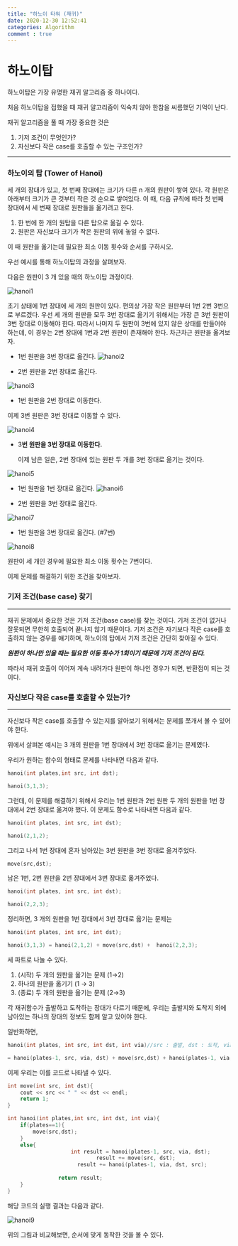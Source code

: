 ```yaml
---
title: "하노이 타워 (재귀)"
date: 2020-12-30 12:52:41
categories: Algorithm
comment : true
---
```




# 하노이탑

하노이탑은 가장 유명한 재귀 알고리즘 중 하나이다. 

처음 하노이탑을 접했을 때 재귀 알고리즘이 익숙치 않아 한참을 씨름했던 기억이 난다. 

재귀 알고리즘을 풀 때 가장 중요한 것은 

1. 기저 조건이 무엇인가?
2. 자신보다 작은 case를 호출할 수 있는 구조인가? 

---

### 하노이의 탑 (Tower of Hanoi)

세 개의 장대가 있고, 첫 번째 장대에는 크기가 다른 n 개의 원판이 쌓여 있다. 각 원판은 아래부터 크기가 큰 것부터 작은 것 순으로 쌓여있다. 이 때, 다음 규칙에 따라 첫 번째 장대에서 세 번째 장대로 원판들을 옮기려고 한다. 

1. 한 번에 한 개의 원탑을 다른 탑으로 옮길 수 있다. 
2. 원판은 자신보다 크기가 작은 원판의 위에 놓일 수 없다. 

이 때 원판을 옮기는데 필요한 최소 이동 횟수와 순서를 구하시오.

우선 예시를 통해 하노이탑의 과정을 살펴보자. 

다음은 원판이 3 개 있을 때의 하노이탑 과정이다. 

![hanoi1](https://user-images.githubusercontent.com/55180768/103296479-859a3800-4a39-11eb-8462-200fa11abf66.png)

초기 상태에 1번 장대에 세 개의 원판이 있다. 편의상 가장 작은 원판부터 1번 2번 3번으로 부르겠다. 우선 세 개의 원판을 모두 3번 장대로 옮기기 위해서는 가장 큰 3번 원판이 3번 장대로 이동해야 한다. 따라서 나머지 두 원판이 3번에 있지 않은 상태를 만들어야 하는데, 이 경우는 2번 장대에 1번과 2번 원판이 존재해야 한다. 차근차근 원판을 옮겨보자.

- 1번 원판을 3번 장대로 옮긴다.
![hanoi2](https://user-images.githubusercontent.com/55180768/103296484-8763fb80-4a39-11eb-9717-b605d95b591a.png)

- 2번 원판을 2번 장대로 옮긴다.

![hanoi3](https://user-images.githubusercontent.com/55180768/103296487-87fc9200-4a39-11eb-9f9b-a175e4c33365.png)

- 1번 원판을 2번 장대로 이동한다.

이제 3번 원판은 3번 장대로 이동할 수 있다.

![hanoi4](https://user-images.githubusercontent.com/55180768/103296488-88952880-4a39-11eb-9cba-d1221d174d83.png)

- 3**번 원판을 3번 장대로 이동한다.**

    이제 남은 일은, 2번 장대에 있는 원판 두 개를 3번 장대로 옮기는 것이다. 

![hanoi5](https://user-images.githubusercontent.com/55180768/103296491-892dbf00-4a39-11eb-8b55-dab9c56324d1.png)

 

- 1번 원판을 1번 장대로 옮긴다.
![hanoi6](https://user-images.githubusercontent.com/55180768/103296492-89c65580-4a39-11eb-8c5b-cabdfc0966c6.png)

- 2번 원판을 3번 장대로 옮긴다.

![hanoi7](https://user-images.githubusercontent.com/55180768/103296494-89c65580-4a39-11eb-93e9-784bc4141753.png)

- 1번 원판을 3번 장대로 옮긴다. (#7번)

![hanoi8](https://user-images.githubusercontent.com/55180768/103296495-8a5eec00-4a39-11eb-9e96-a8b34a9837b3.png)


원판이 세 개인 경우에 필요한 최소 이동 횟수는 7번이다. 

이제 문제를 해결하기 위한 조건을 찾아보자. 

### 기저 조건(base case) 찾기

---

재귀 문제에서 중요한 것은 기저 조건(base case)를 찾는 것이다. 기저 조건이 없거나 잘못되면 무한히 호출되어 끝나지 않기 때문이다. 기저 조건은 자기보다 작은 case를 호출하지 않는 경우를 얘기하며, 하노이의 탑에서 기저 조건은 간단히 찾아질 수 있다. 

***원판이 하나만 있을 때는 필요한 이동 횟수가 1회이기 때문에 기저 조건이 된다.*** 

따라서 재귀 호출이 이어져 계속 내려가다 원판이 하나인 경우가 되면, 반환점이 되는 것이다. 

### 자신보다 작은 case를 호출할 수 있는가?

---

자신보다 작은 case를 호출할 수 있는지를 알아보기 위해서는 문제를 쪼개서 볼 수 있어야 한다. 

위에서 살펴본 예시는 3 개의 원판을 1번 장대에서 3번 장대로 옮기는 문제였다. 

우리가 원하는 함수의 형태로 문제를 나타내면 다음과 같다. 

```cpp
hanoi(int plates,int src, int dst);

hanoi(3,1,3);
```

그런데, 이 문제를 해결하기 위해서 우리는 1번 원판과 2번 원판 두 개의 원판을 1번 장대에서 2번 장대로 옮겨야 했다. 이 문제도 함수로 나타내면 다음과 같다. 

```cpp
hanoi(int plates, int src, int dst);

hanoi(2,1,2);
```

그리고 나서 1번 장대에 혼자 남아있는 3번 원판을 3번 장대로 옮겨주었다.

```cpp
move(src,dst);
```

남은 1번, 2번 원판을 2번 장대에서 3번 장대로 옮겨주었다. 

```cpp
hanoi(int plates, int src, int dst);

hanoi(2,2,3);
```

정리하면, 3 개의 원판을 1번 장대에서 3번 장대로 옮기는 문제는 

```cpp
hanoi(int plates, int src, int dst);

hanoi(3,1,3) = hanoi(2,1,2) + move(src,dst) +  hanoi(2,2,3);

```

세 파트로 나눌 수 있다. 

1. (시작) 두 개의 원판을 옮기는 문제 (1→2)
2. 하나의 원판을 옮기기  (1 → 3)
3. (종료) 두 개의 원판을 옮기는 문제 (2→3)

각 재귀함수가 출발하고 도착하는 장대가 다르기 때문에, 우리는 출발지와 도착지 외에 남아있는 하나의 장대의 정보도 함께 알고 있어야 한다. 

일반화하면,

```cpp
hanoi(int plates, int src, int dst, int via)//src : 출발, dst : 도착, via : 경유 

= hanoi(plates-1, src, via, dst) + move(src,dst) + hanoi(plates-1, via, dst, src)

```

이제 우리는 이를 코드로 나타낼 수 있다. 

```cpp
int move(int src, int dst){
	cout << src << " " << dst << endl;
	return 1;
}

int hanoi(int plates,int src, int dst, int via){
    if(plates==1){
        move(src,dst);
    }
    else{
					int result = hanoi(plates-1, src, via, dst);
							result += move(src, dst);
				      result += hanoi(plates-1, via, dst, src);
        
				return result;
    }
}

```

해당 코드의 실행 결과는 다음과 같다. 

![hanoi9](https://user-images.githubusercontent.com/55180768/103296498-8af78280-4a39-11eb-9c1d-fcbef2ad34c5.png)

위의 그림과 비교해보면, 순서에 맞게 동작한 것을 볼 수 있다.
